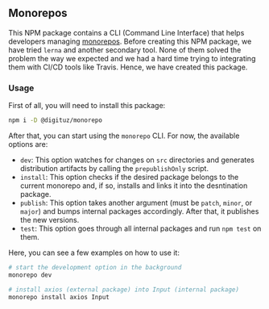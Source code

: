 ## Monorepos

This NPM package contains a CLI (Command Line Interface) that helps developers managing [monorepos](https://medium.com/@maoberlehner/monorepos-in-the-wild-33c6eb246cb9). Before creating this NPM package, we have tried `lerna` and another secondary tool. None of them solved the problem the way we expected and we had a hard time trying to integrating them with CI/CD tools like Travis. Hence, we have created this package.

### Usage

First of all, you will need to install this package:

```bash
npm i -D @digituz/monorepo
```

After that, you can start using the `monorepo` CLI. For now, the available options are:

* `dev`: This option watches for changes on `src` directories and generates distribution artifacts by calling the `prepublishOnly` script.
* `install`: This option checks if the desired package belongs to the current monorepo and, if so, installs and links it into the desntination package.
* `publish`: This option takes another argument (must be `patch`, `minor`, or `major`) and bumps internal packages accordingly. After that, it publishes the new versions.
* `test`: This option goes through all internal packages and run `npm test` on them.

Here, you can see a few examples on how to use it:

```bash
# start the development option in the background
monorepo dev

# install axios (external package) into Input (internal package)
monorepo install axios Input
```
